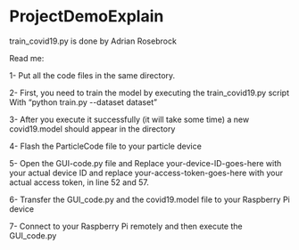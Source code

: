 # ProjectDemoExplain
train_covid19.py is done by Adrian Rosebrock 

Read me:

1-	Put all the code files in the same directory.

2-	First, you need to train the model by executing the train_covid19.py script
    With “python train.py --dataset dataset”
    
3-	After you execute it successfully (it will take some time) a new covid19.model should appear in the directory

4-	Flash the ParticleCode file to your particle device

5-	Open the GUI-code.py file and Replace your-device-ID-goes-here with your actual device ID and replace your-access-token-goes-here with your actual access token, in line 52 and 57.

6-	Transfer the GUI_code.py and the covid19.model file to your Raspberry Pi device

7-	Connect to your Raspberry Pi remotely and then execute the GUI_code.py
